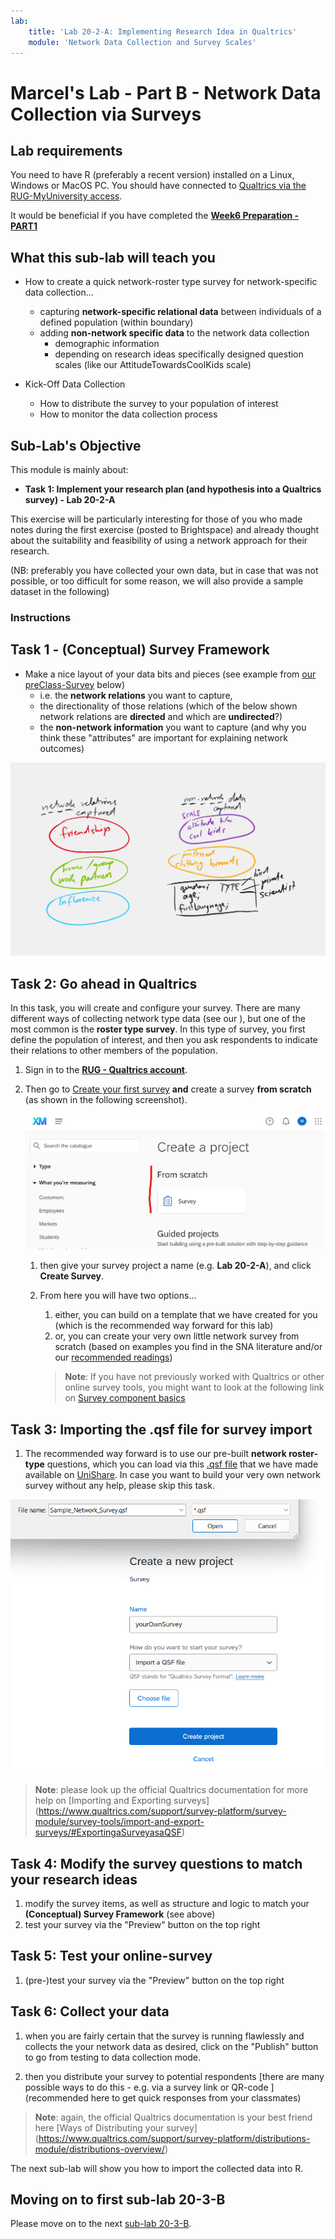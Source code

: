 ```yaml
---
lab:
    title: 'Lab 20-2-A: Implementing Research Idea in Qualtrics'
    module: 'Network Data Collection and Survey Scales'
---
```


# Marcel's Lab - Part B - Network Data Collection via Surveys

## Lab requirements

You need to have R (preferably a recent version) installed on a Linux, Windows or MacOS PC.
You should have connected to [Qualtrics via the RUG-MyUniversity access](https://rug.eu.qualtrics.com/).

It would be beneficial if you have completed the [**Week6 Preparation - PART1**](https://brightspace.rug.nl/content/enforced/251026-GERMARS.2023-2024.1/Week%206.%20Preparation.html?ou=251026&d2l_body_type=3)

## What this sub-lab will teach you

- How to create a quick network-roster type survey for network-specific data collection...
    - capturing **network-specific relational data** between individuals of a defined population (within boundary)
    - adding **non-network specific data** to the network data collection
        - demographic information
        - depending on research ideas specifically designed question scales (like our AttitudeTowardsCoolKids scale)

- Kick-Off Data Collection
    - How to distribute the survey to your population of interest
    - How to monitor the data collection process
    

## Sub-Lab's Objective

This module is mainly about:

+ **Task 1: Implement your research plan (and hypothesis into a Qualtrics survey) - Lab 20-2-A**

This exercise will be particularly interesting for those of you who made notes during the first exercise (posted to Brightspace) and already thought about the suitability and feasibility of using a network approach for their research. 

(NB: preferably you have collected your own data, but in case that was not possible, or too difficult for some reason, we will also provide a sample dataset in the following)

<!-- 
![image](../media/lab02a.png)
 -->

### Instructions

## Task 1 - (Conceptual) Survey Framework

- Make a nice layout of your data bits and pieces (see example from [our preClass-Survey](https://rug.eu.qualtrics.com/jfe/form/SV_0wiK9xCaQNBOg5M) below)
    - i.e. the **network relations** you want to capture,
    - the directionality of those relations (which of the below shown network relations are **directed** and which are **undirected**?)
    - the **non-network information** you want to capture (and why you think these "attributes" are important for explaining network outcomes)

 
![image](../media/dataBitsAndPieces.png)


## Task 2: Go ahead in Qualtrics

In this task, you will create and configure your survey. There are many different ways of collecting network type data (see our ), but one of the most common is the **roster type survey**. In this type of survey, you first define the population of interest, and then you ask respondents to indicate their relations to other members of the population.

1. Sign in to the [**RUG - Qualtrics account**](https://rug.eu.qualtrics.com/).

1. Then go to [Create your first survey](https://rug.eu.qualtrics.com/app/catalog/projects/results?search=survey) **and** create a survey **from scratch** (as shown in the following screenshot).

    ![image](../media/lab20-2a-01-fromScratch.png)

    1. then give your survey project a name (e.g. **Lab 20-2-A**), and click **Create Survey**.
    
    1. From here you will have two options...

        
        1. either, you can build on a template that we have created for you (which is the recommended way forward for this lab)
        1. or, you can create your very own little network survey from scratch (based on examples you find in the SNA literature and/or our [recommended readings](https://brightspace.rug.nl/content/enforced/251026-GERMARS.2023-2024.1/Week%206.%20Content%20and%20materials.html?ou=251026&d2l_body_type=3))
         
        
        >**Note**: If you have not previously worked with Qualtrics or other online survey tools, you might want to look at the following link on [Survey component basics](https://www.qualtrics.com/support/survey-platform/survey-module/survey-module-overview/)


## Task 3: Importing the .qsf file for survey import

1. The recommended way forward is to use our pre-built **network roster-type** questions, which you can load via this [.qsf file](https://unishare.nl/index.php/s/7T72aAzobAezpCZ) that we have made available on [UniShare](https://unishare.nl/index.php/s/7T72aAzobAezpCZ). In case you want to build your very own network survey without any help, please skip this task.

![image](../media/surveyProjectVia_qsf-file.png)

>**Note**: please look up the official Qualtrics documentation for more help on [Importing and Exporting surveys] (https://www.qualtrics.com/support/survey-platform/survey-module/survey-tools/import-and-export-surveys/#ExportingaSurveyasaQSF)


## Task 4: Modify the survey questions to match your research ideas

1. modify the survey items, as well as structure and logic to match your **(Conceptual) Survey Framework** (see above)
1. test your survey via the "Preview" button on the top right

## Task 5: Test your online-survey

1. (pre-)test your survey via the "Preview" button on the top right

## Task 6: Collect your data

1. when you are fairly certain that the survey is running flawlessly and collects the your network data as desired, click on the "Publish" button to go from testing to data collection mode.

1. then you distribute your survey to potential respondents [there are many possible ways to do this - e.g. via a survey link or QR-code ](recommended here to get quick responses from your classmates)

>**Note**: again, the official Qualtrics documentation is your best friend here [Ways of Distributing your survey] (https://www.qualtrics.com/support/survey-platform/distributions-module/distributions-overview/)

The next sub-lab will show you how to import the collected data into R.

## Moving on to first sub-lab 20-3-B

Please move on to the next [sub-lab 20-3-B](LAB_20-3-B-DataFromQualtricsToR.md).

